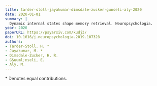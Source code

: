 ```yaml
---
title: tarder-stoll-jayakumar-dimsdale-zucker-gunseli-aly-2020
date: 2020-01-01
summary: |
  Dynamic internal states shape memory retrieval. Neuropsychologia.
year: 2020
paperURL: https://psyarxiv.com/kudj3/
doi: 10.1016/j.neuropsychologia.2019.107328
authors:
- Tarder-Stoll, H. *
- Jayakumar, M. *
- Dimsdale-Zucker, H. R.
- G&uuml;nseli, E.
- Aly, M.
---
```


\* Denotes equal contributions.
